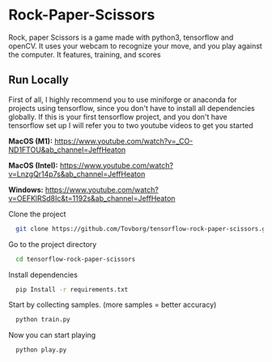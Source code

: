 
# Rock-Paper-Scissors

Rock, paper Scissors is a game made with python3, tensorflow and openCV.
It uses your webcam to recognize your move, and you play against the computer. It features, training, and scores

## Run Locally

First of all, I highly recommend you to use miniforge or anaconda
for projects using tensorflow, since you don't have to install all dependencies globally.
If this is your first tensorflow project, and you don't have tensorflow set up I will refer you to two youtube videos to get you started

**MacOS (M1):**
https://www.youtube.com/watch?v=_CO-ND1FTOU&ab_channel=JeffHeaton

**MacOS (Intel):** https://www.youtube.com/watch?v=LnzgQr14p7s&ab_channel=JeffHeaton

**Windows:** https://www.youtube.com/watch?v=OEFKlRSd8Ic&t=1192s&ab_channel=JeffHeaton

Clone the project

```bash
  git clone https://github.com/Tovborg/tensorflow-rock-paper-scissors.git
```

Go to the project directory

```bash
  cd tensorflow-rock-paper-scissors
```

Install dependencies

```bash
  pip Install -r requirements.txt
```

Start by collecting samples. (more samples = better accuracy)

```bash
  python train.py
```
Now you can start playing

```bash
  python play.py
```

